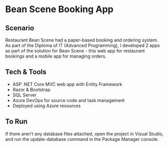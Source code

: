 # Bean Scene Booking App
## Scenario
Restaurant Bean Scene had a paper-based booking and ordering system. As part of the Diploma of IT (Advanced Programming), I developed 2 apps as part of the solution for Bean Scene - this web app for restaurant bookings and a mobile app for managing orders. 

## Tech & Tools
- ASP .NET Core MVC web app with Entity Framework
- Razor & Bootstrap
- SQL Server
- Azure DevOps for source code and task management
- Deployed using Azure resources

## To Run
If there aren't any database files attached, open the project in Visual Studio, and run the update-database command in the Package Manager console.

